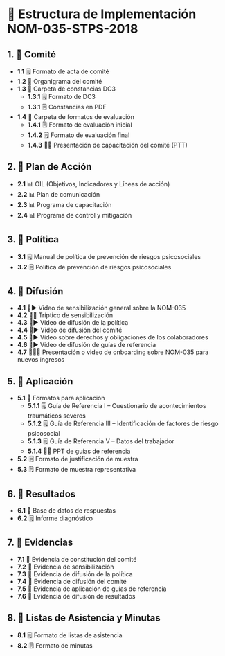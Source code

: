 # 📘 Estructura de Implementación NOM-035-STPS-2018

## 1. 📂 Comité
- **1.1** 🗒️ Formato de acta de comité  
- **1.2** 👥 Organigrama del comité  
- **1.3** 📂 Carpeta de constancias DC3
  - **1.3.1** 🗒️ Formato de DC3
  - **1.3.1** 🗒️ Constancias en PDF
- **1.4** 📂 Carpeta de formatos de evaluación  
  - **1.4.1** 🗒️ Formato de evaluación inicial  
  - **1.4.2** 🗒️ Formato de evaluación final  
  - **1.4.3** 🧑‍🏫 Presentación de capacitación del comité (PTT)  

## 2. 📂 Plan de Acción
- **2.1** 📊 OIL (Objetivos, Indicadores y Líneas de acción)  
- **2.2** 📊 Plan de comunicación  
- **2.3** 📊 Programa de capacitación  
- **2.4** 📊 Programa de control y mitigación  

## 3. 📜 Política
- **3.1** 🗒️ Manual de política de prevención de riesgos psicosociales
- **3.2** 🗒️ Política de prevención de riesgos psicosociales 

## 4. 📂 Difusión
- **4.1** 📣▶️ Video de sensibilización general sobre la NOM-035  
- **4.2** 📣📃 Tríptico de sensibilización  
- **4.3** 📣▶️ Video de difusión de la política  
- **4.4** 📣▶️ Video de difusión del comité  
- **4.5** 📣▶️ Video sobre derechos y obligaciones de los colaboradores  
- **4.6** 📣▶️ Video de difusión de guías de referencia  
- **4.7** 📣🧑‍🏫 Presentación o video de onboarding sobre NOM-035 para nuevos ingresos  

## 5. 📂 Aplicación
- **5.1** 📂 Formatos para aplicación  
  - **5.1.1** 🗒️ Guía de Referencia I – Cuestionario de acontecimientos traumáticos severos  
  - **5.1.2** 🗒️ Guía de Referencia III – Identificación de factores de riesgo psicosocial  
  - **5.1.3** 🗒️ Guía de Referencia V – Datos del trabajador  
  - **5.1.4** 🧑‍🏫 PPT de guías de referencia  
- **5.2** 🗒️ Formato de justificación de muestra  
- **5.3** 🗒️ Formato de muestra representativa  

## 6. 📂 Resultados
- **6.1** 💾 Base de datos de respuestas  
- **6.2** 🗒️ Informe diagnóstico  

## 7. 📂 Evidencias
- **7.1** 📸 Evidencia de constitución del comité  
- **7.2** 📸 Evidencia de sensibilización  
- **7.3** 📸 Evidencia de difusión de la política  
- **7.4** 📸 Evidencia de difusión del comité  
- **7.5** 📸 Evidencia de aplicación de guías de referencia  
- **7.6** 📸 Evidencia de difusión de resultados  

## 8. 📂 Listas de Asistencia y Minutas
- **8.1** 🗒️ Formato de listas de asistencia  
- **8.2** 🗒️ Formato de minutas  
